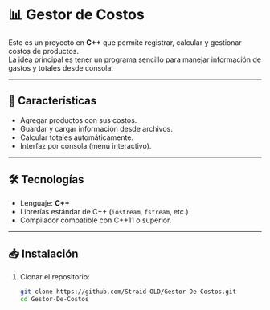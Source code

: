 # 📊 Gestor de Costos

Este es un proyecto en **C++** que permite registrar, calcular y gestionar costos de productos.  
La idea principal es tener un programa sencillo para manejar información de gastos y totales desde consola.

---

## 🚀 Características

- Agregar productos con sus costos.
- Guardar y cargar información desde archivos.
- Calcular totales automáticamente.
- Interfaz por consola (menú interactivo).

---

## 🛠️ Tecnologías

- Lenguaje: **C++**
- Librerías estándar de C++ (`iostream`, `fstream`, etc.)
- Compilador compatible con C++11 o superior.

---

## 📥 Instalación

1. Clonar el repositorio:
   ```bash
   git clone https://github.com/Straid-OLD/Gestor-De-Costos.git
   cd Gestor-De-Costos
